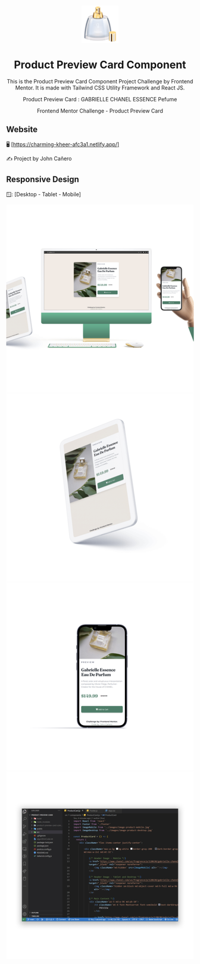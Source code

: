<!-- markdownlint-configure-file {
  "MD013": {
    "code_blocks": false,
    "tables": false
  },
  "MD033": false,
  "MD041": false
} -->

<div align="center">
  <a href="https://charming-kheer-afc3a1.netlify.app/" target="_blank">
    <img alt="manage-landing-page" height="100" src="./src/images/responsive/perfumeEmoji.png"/>
  </a>
</div>

<div align="center">

# Product Preview Card Component

This is the Product Preview Card Component Project Challenge by Frontend Mentor.
It is made with Tailwind CSS Utility Framework and React JS.

Product Preview Card : GABRIELLE CHANEL ESSENCE Pefume

Frontend Mentor Challenge - Product Preview Card
</div>

## Website

🖥️ [https://charming-kheer-afc3a1.netlify.app/]

✍️ Project by John Cañero

## Responsive Design

🪟: [Desktop - Tablet - Mobile]

![Desktop View - React Website](./src/images/responsive/desktopView.jpg)
![Tablet View - React Website](./src/images/responsive/tabletView.jpg)
![Mobile View - React Website](./src/images/responsive/mobileView.jpg)
![Code View - React Website](./src/images/responsive/codeView.jpg)
